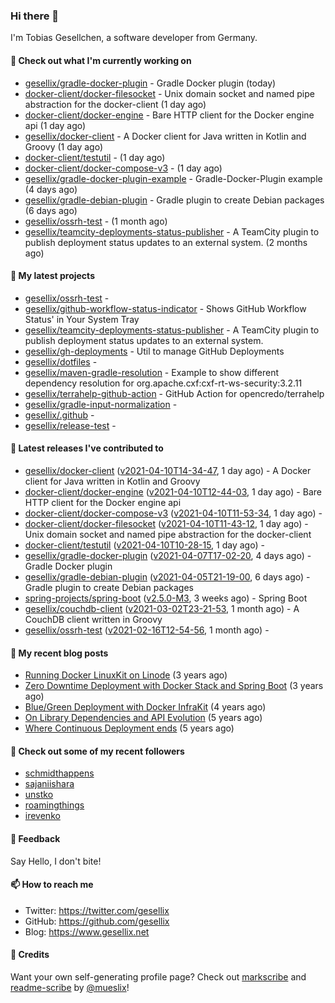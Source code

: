 ### Hi there 👋

I'm Tobias Gesellchen, a software developer from Germany.

#### 👷 Check out what I'm currently working on

- [gesellix/gradle-docker-plugin](https://github.com/gesellix/gradle-docker-plugin) - Gradle Docker plugin (today)
- [docker-client/docker-filesocket](https://github.com/docker-client/docker-filesocket) - Unix domain socket and named pipe abstraction for the docker-client (1 day ago)
- [docker-client/docker-engine](https://github.com/docker-client/docker-engine) - Bare HTTP client for the Docker engine api (1 day ago)
- [gesellix/docker-client](https://github.com/gesellix/docker-client) - A Docker client for Java written in Kotlin and Groovy (1 day ago)
- [docker-client/testutil](https://github.com/docker-client/testutil) -  (1 day ago)
- [docker-client/docker-compose-v3](https://github.com/docker-client/docker-compose-v3) -  (1 day ago)
- [gesellix/gradle-docker-plugin-example](https://github.com/gesellix/gradle-docker-plugin-example) - Gradle-Docker-Plugin example (4 days ago)
- [gesellix/gradle-debian-plugin](https://github.com/gesellix/gradle-debian-plugin) - Gradle plugin to create Debian packages (6 days ago)
- [gesellix/ossrh-test](https://github.com/gesellix/ossrh-test) -  (1 month ago)
- [gesellix/teamcity-deployments-status-publisher](https://github.com/gesellix/teamcity-deployments-status-publisher) - A TeamCity plugin to publish deployment status updates to an external system. (2 months ago)

#### 🌱 My latest projects

- [gesellix/ossrh-test](https://github.com/gesellix/ossrh-test) - 
- [gesellix/github-workflow-status-indicator](https://github.com/gesellix/github-workflow-status-indicator) - Shows GitHub Workflow Status&#39; in Your System Tray
- [gesellix/teamcity-deployments-status-publisher](https://github.com/gesellix/teamcity-deployments-status-publisher) - A TeamCity plugin to publish deployment status updates to an external system.
- [gesellix/gh-deployments](https://github.com/gesellix/gh-deployments) - Util to manage GitHub Deployments
- [gesellix/dotfiles](https://github.com/gesellix/dotfiles) - 
- [gesellix/maven-gradle-resolution](https://github.com/gesellix/maven-gradle-resolution) - Example to show different dependency resolution for org.apache.cxf:cxf-rt-ws-security:3.2.11
- [gesellix/terrahelp-github-action](https://github.com/gesellix/terrahelp-github-action) - GitHub Action for opencredo/terrahelp
- [gesellix/gradle-input-normalization](https://github.com/gesellix/gradle-input-normalization) - 
- [gesellix/.github](https://github.com/gesellix/.github) - 
- [gesellix/release-test](https://github.com/gesellix/release-test) - 

#### 🔭 Latest releases I've contributed to

- [gesellix/docker-client](https://github.com/gesellix/docker-client) ([v2021-04-10T14-34-47](https://github.com/gesellix/docker-client/releases/tag/v2021-04-10T14-34-47), 1 day ago) - A Docker client for Java written in Kotlin and Groovy
- [docker-client/docker-engine](https://github.com/docker-client/docker-engine) ([v2021-04-10T12-44-03](https://github.com/docker-client/docker-engine/releases/tag/v2021-04-10T12-44-03), 1 day ago) - Bare HTTP client for the Docker engine api
- [docker-client/docker-compose-v3](https://github.com/docker-client/docker-compose-v3) ([v2021-04-10T11-53-34](https://github.com/docker-client/docker-compose-v3/releases/tag/v2021-04-10T11-53-34), 1 day ago) - 
- [docker-client/docker-filesocket](https://github.com/docker-client/docker-filesocket) ([v2021-04-10T11-43-12](https://github.com/docker-client/docker-filesocket/releases/tag/v2021-04-10T11-43-12), 1 day ago) - Unix domain socket and named pipe abstraction for the docker-client
- [docker-client/testutil](https://github.com/docker-client/testutil) ([v2021-04-10T10-28-15](https://github.com/docker-client/testutil/releases/tag/v2021-04-10T10-28-15), 1 day ago) - 
- [gesellix/gradle-docker-plugin](https://github.com/gesellix/gradle-docker-plugin) ([v2021-04-07T17-02-20](https://github.com/gesellix/gradle-docker-plugin/releases/tag/v2021-04-07T17-02-20), 4 days ago) - Gradle Docker plugin
- [gesellix/gradle-debian-plugin](https://github.com/gesellix/gradle-debian-plugin) ([v2021-04-05T21-19-00](https://github.com/gesellix/gradle-debian-plugin/releases/tag/v2021-04-05T21-19-00), 6 days ago) - Gradle plugin to create Debian packages
- [spring-projects/spring-boot](https://github.com/spring-projects/spring-boot) ([v2.5.0-M3](https://github.com/spring-projects/spring-boot/releases/tag/v2.5.0-M3), 3 weeks ago) - Spring Boot
- [gesellix/couchdb-client](https://github.com/gesellix/couchdb-client) ([v2021-03-02T23-21-53](https://github.com/gesellix/couchdb-client/releases/tag/v2021-03-02T23-21-53), 1 month ago) - A CouchDB client written in Groovy
- [gesellix/ossrh-test](https://github.com/gesellix/ossrh-test) ([v2021-02-16T12-54-56](https://github.com/gesellix/ossrh-test/releases/tag/v2021-02-16T12-54-56), 1 month ago) - 

#### 📜 My recent blog posts

- [Running Docker LinuxKit on Linode](https://www.gesellix.net/post/running-docker-linuxkit-on-linode/) (3 years ago)
- [Zero Downtime Deployment with Docker Stack and Spring Boot](https://www.gesellix.net/post/zero-downtime-deployment-with-docker-stack-and-spring-boot/) (3 years ago)
- [Blue/Green Deployment with Docker InfraKit](https://www.gesellix.net/post/blue-green-deployment-with-docker-infrakit/) (4 years ago)
- [On Library Dependencies and API Evolution](https://www.gesellix.net/post/choosing-a-library/) (5 years ago)
- [Where Continuous Deployment ends](https://www.gesellix.net/post/where-continuous-deployment-ends/) (5 years ago)



#### 👯 Check out some of my recent followers

- [schmidthappens](https://github.com/schmidthappens)
- [sajaniishara](https://github.com/sajaniishara)
- [unstko](https://github.com/unstko)
- [roamingthings](https://github.com/roamingthings)
- [irevenko](https://github.com/irevenko)

#### 💬 Feedback

Say Hello, I don't bite!

#### 📫 How to reach me

- Twitter: https://twitter.com/gesellix
- GitHub: https://github.com/gesellix
- Blog: https://www.gesellix.net

#### 🙇 Credits

Want your own self-generating profile page? Check out [markscribe](https://github.com/muesli/markscribe)
and [readme-scribe](https://github.com/muesli/readme-scribe) by [@mueslix](https://twitter.com/mueslix)!

